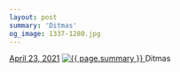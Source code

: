 ```yaml
---
layout: post
summary: 'Ditmas'
og_image: 1337-1280.jpg
---
```


<p>
  <time>
    <a href="/1337">April 23, 2021</a>
  </time>
  <a href="/1337">
    <img src="{{ site.assets_url }}/1337-640.jpg" srcset="{{ site.assets_url }}/1337-320.jpg 320w, {{ site.assets_url }}/1337-640.jpg 640w, {{ site.assets_url }}/1337-960.jpg 960w, {{ site.assets_url }}/1337-1280.jpg 1280w" sizes="(min-width: 700px) 50vw, calc(100vw - 2rem)" alt="{{ page.summary }}" />
  </a>
  <span>Ditmas</span>
</p>
